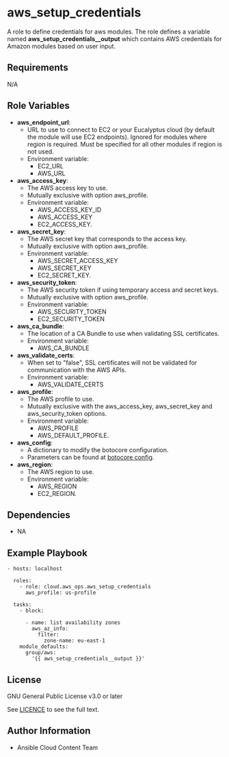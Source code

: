 # aws_setup_credentials

A role to define credentials for aws modules. The role defines a variable named **aws_setup_credentials\_\_output** which contains AWS credentials for Amazon modules based on user input.

## Requirements

N/A

## Role Variables

- **aws_endpoint_url**:
  - URL to use to connect to EC2 or your Eucalyptus cloud (by default the module will use EC2 endpoints). Ignored for modules where region is required. Must be specified for all other modules if region is not used.
  - Environment variable:
    - EC2_URL
    - AWS_URL
- **aws_access_key**:
  - The AWS access key to use.
  - Mutually exclusive with option aws_profile.
  - Environment variable:
    - AWS_ACCESS_KEY_ID
    - AWS_ACCESS_KEY
    - EC2_ACCESS_KEY.
- **aws_secret_key**:
  - The AWS secret key that corresponds to the access key.
  - Mutually exclusive with option aws_profile.
  - Environment variable:
    - AWS_SECRET_ACCESS_KEY
    - AWS_SECRET_KEY
    - EC2_SECRET_KEY.
- **aws_security_token**:
  - The AWS security token if using temporary access and secret keys.
  - Mutually exclusive with option aws_profile.
  - Environment variable:
    - AWS_SECURITY_TOKEN
    - EC2_SECURITY_TOKEN
- **aws_ca_bundle**:
  - The location of a CA Bundle to use when validating SSL certificates.
  - Environment variable:
    - AWS_CA_BUNDLE
- **aws_validate_certs**:
  - When set to "false", SSL certificates will not be validated for communication with the AWS APIs.
  - Environment variable:
    - AWS_VALIDATE_CERTS
- **aws_profile**:
  - The AWS profile to use.
  - Mutually exclusive with the aws_access_key, aws_secret_key and aws_security_token options.
  - Environment variable:
    - AWS_PROFILE
    - AWS_DEFAULT_PROFILE.
- **aws_config**:
  - A dictionary to modify the botocore configuration.
  - Parameters can be found at [botocore config](https://botocore.amazonaws.com/v1/documentation/api/latest/reference/config.html#botocore.config.Config).
- **aws_region**:
  - The AWS region to use.
  - Environment variable:
    - AWS_REGION
    - EC2_REGION.

## Dependencies

- NA

## Example Playbook

    - hosts: localhost

      roles:
        - role: cloud.aws_ops.aws_setup_credentials
          aws_profile: us-profile

      tasks:
        - block:

          - name: list availability zones
            aws_az_info:
              filter:
                zone-name: eu-east-1
        module_defaults:
          group/aws:
            '{{ aws_setup_credentials__output }}'

## License

GNU General Public License v3.0 or later

See [LICENCE](https://github.com/ansible-collections/cloud.aws_troubleshooting/blob/main/LICENSE) to see the full text.

## Author Information

- Ansible Cloud Content Team

